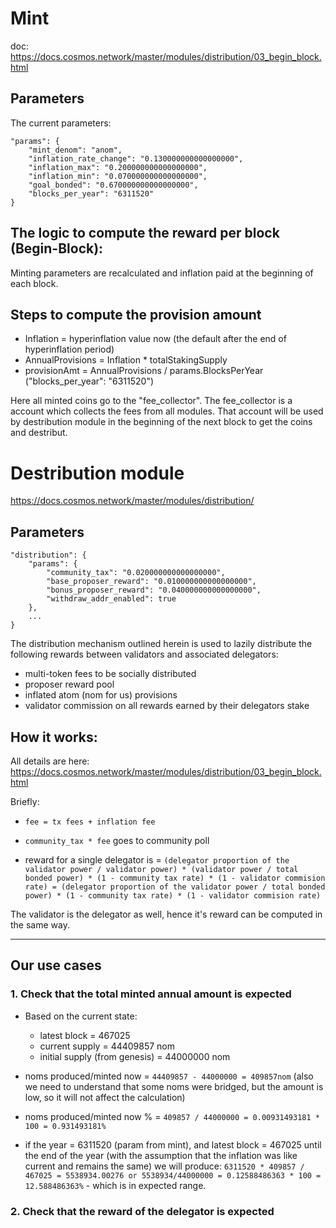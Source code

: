 # Mint
doc: https://docs.cosmos.network/master/modules/distribution/03_begin_block.html

## Parameters
The current parameters:

```
"params": {
    "mint_denom": "anom",
    "inflation_rate_change": "0.130000000000000000",
    "inflation_max": "0.200000000000000000",
    "inflation_min": "0.070000000000000000",
    "goal_bonded": "0.670000000000000000",
    "blocks_per_year": "6311520"
}
```

## The logic to compute the reward per block (Begin-Block):
Minting parameters are recalculated and inflation paid at the beginning of each block.

## Steps to compute the provision amount

* Inflation = hyperinflation value now (the default after the end of hyperinflation period)
* AnnualProvisions = Inflation * totalStakingSupply
* provisionAmt = AnnualProvisions / params.BlocksPerYear ("blocks_per_year": "6311520")

Here all minted coins go to the "fee_collector". The fee_collector is a account which collects the fees from all modules.
That account will be used by destribution module in the beginning of the next block to get the coins and destribut.

# Destribution module
https://docs.cosmos.network/master/modules/distribution/

## Parameters
```
"distribution": {
    "params": {
        "community_tax": "0.020000000000000000",
        "base_proposer_reward": "0.010000000000000000",
        "bonus_proposer_reward": "0.040000000000000000",
        "withdraw_addr_enabled": true
    },
    ...
}
```

The distribution mechanism outlined herein is used to lazily distribute the following rewards between validators and associated delegators:

* multi-token fees to be socially distributed
* proposer reward pool
* inflated atom (nom for us) provisions
* validator commission on all rewards earned by their delegators stake

## How it works:
All details are here: https://docs.cosmos.network/master/modules/distribution/03_begin_block.html

Briefly: 

* ```fee = tx fees + inflation fee```

* ``community_tax * fee`` goes to community poll
* reward for a single delegator is = ```(delegator proportion of the validator power / validator power) * (validator power / total bonded power) * (1 - community tax rate) * (1 - validator commision rate)
  = (delegator proportion of the validator power / total bonded power) * (1 -
  community tax rate) * (1 - validator commision rate)```

The validator is the delegator as well, hence it's reward can be computed in the same way.

------------------------------------------------------------------------------------------------------------------------
## Our use cases

### 1. Check that the total minted annual amount is expected

* Based on the current state:

  * latest block = 467025
  * current supply = 44409857 nom
  * initial supply (from genesis) = 44000000 nom

* noms produced/minted now = ```44409857 - 44000000 = 409857nom``` (also we need to understand that some noms were bridged, 
but the amount is low, so it will not affect the calculation)

* noms produced/minted now % = ```409857 / 44000000 = 0.00931493181 * 100 = 0.931493181%```

* if the year = 6311520 (param from mint), and latest block = 467025 until the end of the year 
(with the assumption that the inflation was like current and remains the same) we will produce:
```6311520 * 409857 / 467025 = 5538934.00276 or 5538934/44000000 = 0.12588486363 * 100 = 12.588486363%``` - which is in expected range.

### 2. Check that the reward of the delegator is expected

